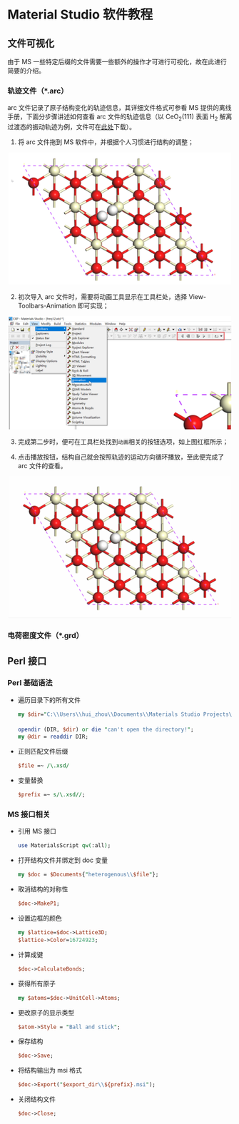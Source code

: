 # Material Studio 软件教程

## 文件可视化

由于 MS 一些特定后缀的文件需要一些额外的操作才可进行可视化，故在此进行简要的介绍。

### 轨迹文件（\*.arc）

arc 文件记录了原子结构变化的轨迹信息，其详细文件格式可参看 MS 提供的离线手册，下面分步骤讲述如何查看 arc 文件的轨迹信息（以 CeO$_2$(111) 表面 H$_2$ 解离过渡态的振动轨迹为例，文件可在<a href="freq12.arc" target="_blank">此处</a>下载）。

1. 将 arc 文件拖到 MS 软件中，并根据个人习惯进行结构的调整；

<div align=center><img width=500 src="freq1.png"></div>

2. 初次导入 arc 文件时，需要将动画工具显示在工具栏处，选择 View-Toolbars-Animation 即可实现；

<div align=center><img width=500 src="freq2.png"></div>

3. 完成第二步时，便可在工具栏处找到`动画`相关的按钮选项，如上图红框所示；

4. 点击播放按钮，结构自己就会按照轨迹的运动方向循环播放，至此便完成了 arc 文件的查看。

<div align=center><img width=500 src="freq3.gif"></div>

### 电荷密度文件（\*.grd）

## Perl 接口

### Perl 基础语法

- 遍历目录下的所有文件

  ```perl
  my $dir="C:\\Users\\hui_zhou\\Documents\\Materials Studio Projects\\Default\\Documents\\catalysts";

  opendir (DIR, $dir) or die "can't open the directory!";
  my @dir = readdir DIR;
  ```

- 正则匹配文件后缀

  ```perl
  $file =~ /\.xsd/
  ```

- 变量替换
  ```perl
  $prefix =~ s/\.xsd//;
  ```

### MS 接口相关

- 引用 MS 接口

  ```perl
  use MaterialsScript qw(:all);
  ```

- 打开结构文件并绑定到 doc 变量

  ```perl
  my $doc = $Documents{"heterogenous\\$file"};
  ```

- 取消结构的对称性

  ```perl
  $doc->MakeP1;
  ```

- 设置边框的颜色

  ```perl
  my $lattice=$doc->Lattice3D;
  $lattice->Color=16724923;
  ```

- 计算成键

  ```perl
  $doc->CalculateBonds;
  ```

- 获得所有原子

  ```perl
  my $atoms=$doc->UnitCell->Atoms;
  ```

- 更改原子的显示类型

  ```perl
  $atom->Style = "Ball and stick";
  ```

- 保存结构

  ```perl
  $doc->Save;
  ```

- 将结构输出为 msi 格式

  ```perl
  $doc->Export("$export_dir\\${prefix}.msi");
  ```

- 关闭结构文件

  ```perl
  $doc->Close;
  ```

